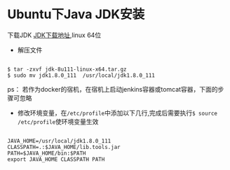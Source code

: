 # Ubuntu下Java JDK安装 #

下载JDK [JDK下载地址](http://www.oracle.com/technetwork/java/javase/downloads/index.html),linux 64位


* 解压文件
<pre><code>
$ tar -zxvf jdk-8u111-linux-x64.tar.gz 
$ sudo mv jdk1.8.0_111  /usr/local/jdk1.8.0_111 
</code></pre> 
ps： 若作为docker的宿机，在宿机上启动jenkins容器或tomcat容器，下面的步骤可忽略
* 修改环境变量，在`/etc/profile`中添加以下几行,完成后需要执行`$ source /etc/profile`使环境变量生效
<pre><code>
JAVA_HOME=/usr/local/jdk1.8.0_111
CLASSPATH=.:$JAVA_HOME/lib.tools.jar
PATH=$JAVA_HOME/bin:$PATH
export JAVA_HOME CLASSPATH PATH
</code></pre>